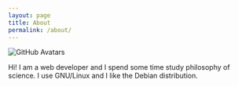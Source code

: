 ```yaml
---
layout: page
title: About
permalink: /about/
---
```


![GitHub Avatars](https://avatars3.githubusercontent.com/u/1301570)

Hi! I am a web developer and I spend some time study philosophy of science.
I use GNU/Linux and I like the Debian distribution.
